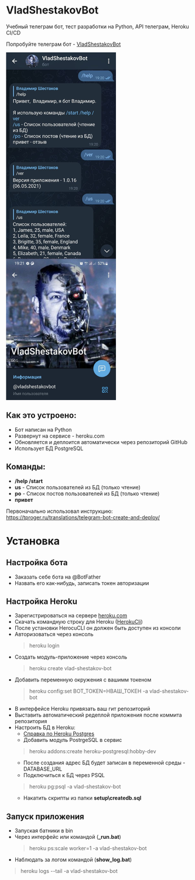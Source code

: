 # VladShestakovBot
Учебный телеграм бот, тест разработки на Python, API телеграм, Heroku CI/CD

Попробуйте телеграм бот - [VladShestakovBot](https://web.telegram.org/z/#1722864364)

<img src="./res/images/screenshots/2022-09-06-screenshoot-02.jpg" alt="drawing" width="300" align="top"/>   <img src="./res/images/screenshots/2022-09-06-screenshoot-01.jpg" alt="drawing" width="300" align="top"/>

## Как это устроено:
* Бот написан на Python
* Развернут на сервисе - heroku.com
* Обновляется и деплоится автоматически через репозиторий GitHub
* Использует БД PostgreSQL 

## Команды:
* **/help /start**
* **us** - Список пользователей из БД (только чтение)
* **po** - Список постов пользователей из БД (только чтение)
* **привет**

Первоначально использовал инструкцию:
https://tproger.ru/translations/telegram-bot-create-and-deploy/

# Установка
## Настройка бота
* Заказать себе бота на @BotFather
* Назвать его как-нибудь, записать токен авторизации
## Настройка Heroku
* Зарегистрироваться на сервере [heroku.com](heroku.com)
* Скачать командную строку для Heroku ([HerokuCli](https://devcenter.heroku.com/articles/heroku-cli))
* После установки HerocuCLI он должен быть доступен из консоли
* Авторизоваться через консоль
  > heroku login
* Создать модуль-приложение через консоль
  > heroku create vlad-shestakov-bot
* Добавить переменную окружения с вашимм токеном
  > heroku config:set BOT_TOKEN=НВАШ_ТОКЕН -a vlad-shestakov-bot
* В интерфейсе Heroku привязать ваш гит репозиторий
* Выставить автоматический редеплой приложения после коммита репозитория
* Настроить БД в Heroku:
  * [Справка по Heroku Postgres](https://devcenter.heroku.com/articles/heroku-postgresql#set-up-postgres-on-windows)
  * Добавить модуль PostrgeSQL в сервис
  > heroku addons:create heroku-postgresql:hobby-dev
  * После создания адрес БД будет записан в переменной среды - DATABASE_URL
  * Подключиться к БД через PSQL
  > heroku pg:psql -a vlad-shestakov-bot
  * Накатить скрипты из папки **setup\createdb.sql**
## Запуск приложения
* Запуская батники в bin 
* Через интерфейс или командой (**_run.bat**) 
  > heroku ps:scale worker=1 -a vlad-shestakov-bot
* Наблюдать за логом командой (**show_log.bat**)
> heroku logs --tail -a vlad-shestakov-bot
